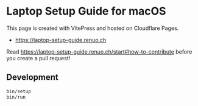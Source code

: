 # Laptop Setup Guide for macOS

This page is created with VitePress and hosted on Cloudflare Pages.

- <https://laptop-setup-guide.renuo.ch>

Read https://laptop-setup-guide.renuo.ch/start#how-to-contribute before you create a pull request!

## Development

```bash
bin/setup
bin/run
```

